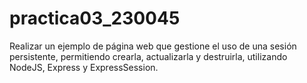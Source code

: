 # practica03_230045
Realizar un ejemplo de página web que gestione el uso de una sesión persistente, permitiendo crearla, actualizarla y destruirla, utilizando NodeJS, Express y ExpressSession. 
